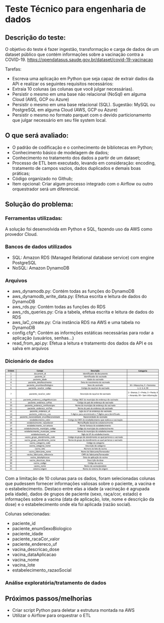 # Teste Técnico para engenharia de dados

## Descrição do teste:

O objetivo do teste é fazer ingestão, transformação e carga de dados de um dataset público que contém informações sobre a vacinação contra a COVID-19.
https://opendatasus.saude.gov.br/dataset/covid-19-vacinacao

Tarefas:

* Escreva uma aplicação em Python que seja capaz de extrair dados da APi e realizar os seguintes requisitos necessários:
* Extraia 10 colunas (as colunas que você julgar necessárias).
* Persistir o mesmo em uma base não relacional (NoSql) em alguma Cloud (AWS, GCP ou Azure)
* Persistir o mesmo em uma base relacional (SQL). Sugestão: MySQL ou PostgreSQL em alguma Cloud (AWS, GCP ou Azure)
* Persistir o mesmo no formato parquet com o devido particionamento que julgar necessário em seu file system local.

## O que será avaliado:

* O padrão de codificação e o conhecimento de bibliotecas em Python; 
* Conhecimento básico de modelagem de dados; 
* Conhecimento no tratamento dos dados a partir de um dataset; 
* Processo de ETL bem executado, levando em consideração: encoding, tratamento de campos vazios, dados duplicados e demais boas práticas;
* Código organizado no Github;
* Item opcional: Criar algum processo integrado com o Airflow ou outro orquestrador será um diferencial.

## Solução do problema:

### Ferramentas utilizadas:

A solução foi desenvolvida em Python e SQL, fazendo uso da AWS como provedor Cloud.

### Bancos de dados utilizados

* SQL: Amazon RDS (Managed Relational database service) com engine PostgreSQL
* NoSQL: Amazon DynamoDB

### Arquivos

* aws_dynamodb.py: Contém todas as funções do DynamoDB
* aws_dynamodb_write_data.py: Efetua escrita e leitura de dados do DynamoDB
* aws_rds.py: Contém todas as funções do RDS
* aws_rds_queries.py: Cria a tabela, efetua escrita e leitura de dados do RDS
* aws_IaC_create.py: Cria instância RDS na AWS e uma tabela no DynamoDB
* config.cfg*: Contém as informções estáticas necessárias para rodar a aplicação (usuários, senhas...)
* read_from_api.py: Efetua a leitura e tratamento dos dados da API e os salva em arquivos

### Dicionário de dados

![](/images/dicionario_dados.png)

Com a limitação de 10 colunas para os dados, foram selecionadas colunas que pudessem fornecer informações valiosas sobre o paciente, a vacina e o estabelecimento. Destaco entre elas a idade (a vacinação é agrupada pela idade), dados de grupos de paciente (sexo, raça/cor, estado) e informações sobre a vacina (data de aplicação, lote, nome e descrição da dose) e o estabelecimento onde ela foi aplicada (razão social).

Colunas selecionadas:

* paciente_id
* paciente_enumSexoBiologico
* paciente_idade 
* paciente_racaCor_valor 
* paciente_endereco_uf 
* vacina_descricao_dose 
* vacina_dataAplicacao 
* vacina_nome 
* vacina_lote 
* estabelecimento_razaoSocial 

### Análise exploratória/tratamento de dados


## Próximos passos/melhorias

* Criar script Python para deletar a estrutura montada na AWS
* Utilizar o Airflow para orquestrar o ETL